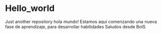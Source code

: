 # Hello_world
Just another repository
hola mundo!
Estamos aquí comenzando una nueva fase de aprendizaje, para desarrollar habilidades 
Saludos desde BolS
